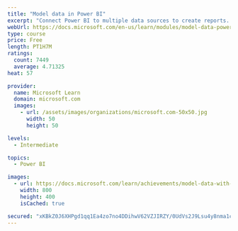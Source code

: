 ```yaml
---
title: "Model data in Power BI"
excerpt: "Connect Power BI to multiple data sources to create reports. Define the relationship between your data sources."
webUrl: https://docs.microsoft.com/en-us/learn/modules/model-data-power-bi/
type: course
price: Free
length: PT1H7M
ratings:
  count: 7449
  average: 4.71325
heat: 57

provider:
  name: Microsoft Learn
  domain: microsoft.com
  images:
    - url: /assets/images/organizations/microsoft.com-50x50.jpg
      width: 50
      height: 50

levels:
  - Intermediate

topics:
  - Power BI

images:
  - url: https://docs.microsoft.com/learn/achievements/model-data-with-power-bi-desktop-social.png
    width: 800
    height: 400
    isCached: true

secured: "xKBkZ0J6XHPgd1qq1Ea4zo7no4DDihwV62VZJIRZY/0UdVs2J9Lsu4y8nma1cxeq+A/4Zcq2KmTV2vG3oreuN93UZEqdngKPIVKQYUsyDto+3uX7AhXqJNHMqEIRCeW7FxQp/sz/x2S+8Nx0IcLIQ9lI4jHaFgfuv1L0/lFt4q4Se9QDmcJBdSB1Huo8q01dnme98soNmO6p8a7dJBg+g6pO7xsh+Tb0GGsv8wsHamUQyN29a3maHB2kFkhdBs87ufk5Wzm665fCQwD9UaEBrEkUX28Gk1l3wNle6a04/UORF7phjcmW4wyoXughk6VT6Nxy4rW2JOWOcAh2tR5216jI2lDncG0GKgIkwumSX85SF4d5m4esFt6X8mRR6tWKWwY4gQHKU9a0dWt0BZcpy38dEmlUphrsHuQEAi3MWC8=;oKCe7mKNRbh6gY89cCrfTg=="
---
```


